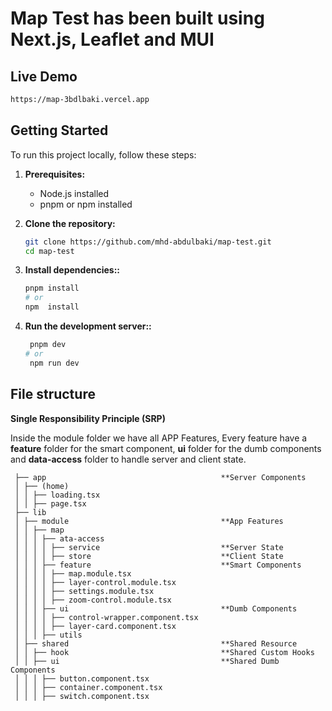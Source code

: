 # Map Test has been built using Next.js, Leaflet and MUI

## Live Demo

```bash
https://map-3bdlbaki.vercel.app

```

## Getting Started

To run this project locally, follow these steps:

1. **Prerequisites:**

   - Node.js installed
   - pnpm or npm installed

2. **Clone the repository:**

   ```bash
   git clone https://github.com/mhd-abdulbaki/map-test.git
   cd map-test
   ```

3. **Install dependencies::**

   ```bash
   pnpm install
   # or
   npm  install

   ```

4. **Run the development server::**

   ```bash
    pnpm dev
   # or
    npm run dev

   ```

## File structure

**Single Responsibility Principle (SRP)**

Inside the module folder we have all APP Features,
Every feature have a **feature** folder for the smart component, **ui** folder for the dumb components and **data-access** folder to handle server and client state.

```
 ├── app                                       **Server Components
 │ ├── (home)
 │ │ ├── loading.tsx
 │ │ ├── page.tsx
 ├── lib
 │ ├── module                                  **App Features
 │ │ ├── map
 │ │ │ ├── ata-access
 │ │ │ │ ├── service                           **Server State
 │ │ │ │ ├── store                             **Client State
 │ │ │ ├── feature                             **Smart Components
 │ │ │ │ ├── map.module.tsx
 │ │ │ │ ├── layer-control.module.tsx
 │ │ │ │ ├── settings.module.tsx
 │ │ │ │ ├── zoom-control.module.tsx
 │ │ │ ├── ui                                  **Dumb Components
 │ │ │ │ ├── control-wrapper.component.tsx
 │ │ │ │ ├── layer-card.component.tsx
 │ │ │ ├── utils
 │ ├── shared                                  **Shared Resource
 │ │ ├── hook                                  **Shared Custom Hooks
 │ │ ├── ui                                    **Shared Dumb Components
 │ │ │ ├── button.component.tsx
 │ │ │ ├── container.component.tsx
 │ │ │ ├── switch.component.tsx
```

